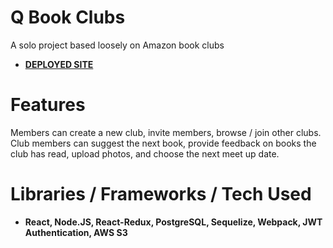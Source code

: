 # **Q Book Clubs** 
A solo project based loosely on Amazon book clubs 
- [**DEPLOYED SITE**](http://q-bookclubs.herokuapp.com)
# **Features**
Members can create a new club, invite members, browse / join other clubs. 
Club members can suggest the next book, 
provide feedback on books the club has read, upload photos, and choose the next meet up date. 
# Libraries / Frameworks / Tech Used
- **React, Node.JS, React-Redux, PostgreSQL, Sequelize, Webpack, JWT Authentication, AWS S3**


